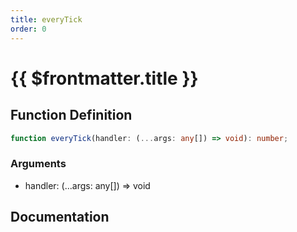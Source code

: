 ```yaml
---
title: everyTick
order: 0
---
```


# {{ $frontmatter.title }}

## Function Definition

```ts
function everyTick(handler: (...args: any[]) => void): number;
```

### Arguments

* handler: (...args: any[]) => void

## Documentation

<!--@include: ./parts/everyTick.md-->
